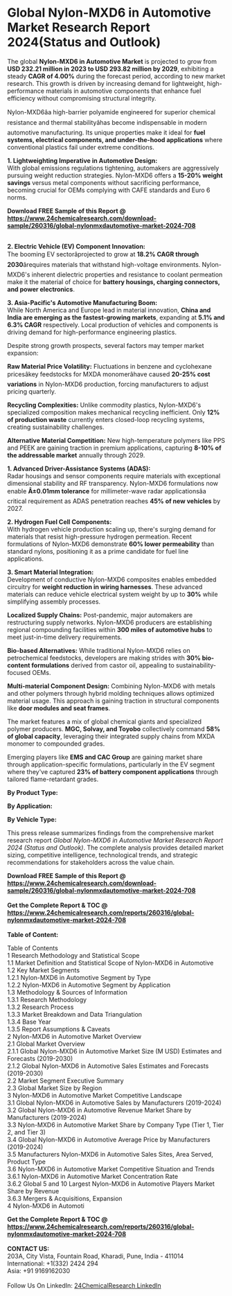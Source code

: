 <h1>Global Nylon-MXD6 in Automotive Market Research Report 2024(Status and Outlook)</h1><p>The global <strong>Nylon-MXD6 in Automotive Market</strong> is projected to grow from <strong>USD 232.21 million in 2023 to USD 293.82 million by 2029</strong>, exhibiting a steady <strong>CAGR of 4.00%</strong> during the forecast period, according to new market research. This growth is driven by increasing demand for lightweight, high-performance materials in automotive components that enhance fuel efficiency without compromising structural integrity.</p><p>Nylon-MXD6âa high-barrier polyamide engineered for superior chemical resistance and thermal stabilityâhas become indispensable in modern automotive manufacturing. Its unique properties make it ideal for <strong>fuel systems, electrical components, and under-the-hood applications</strong> where conventional plastics fail under extreme conditions.</p><p><strong>1. Lightweighting Imperative in Automotive Design:</strong><br>
With global emissions regulations tightening, automakers are aggressively pursuing weight reduction strategies. Nylon-MXD6 offers a <strong>15-20% weight savings</strong> versus metal components without sacrificing performance, becoming crucial for OEMs complying with CAFE standards and Euro 6 norms.</p><div><b>Download FREE Sample of this Report @ 
            <a href="https://www.24chemicalresearch.com/download-sample/260316/global-nylonmxdautomotive-market-2024-708">
            https://www.24chemicalresearch.com/download-sample/260316/global-nylonmxdautomotive-market-2024-708</a></b></div><br><p><strong>2. Electric Vehicle (EV) Component Innovation:</strong><br>
The booming EV sectorâprojected to grow at <strong>18.2% CAGR through 2030</strong>ârequires materials that withstand high-voltage environments. Nylon-MXD6's inherent dielectric properties and resistance to coolant permeation make it the material of choice for <strong>battery housings, charging connectors, and power electronics</strong>.</p><p><strong>3. Asia-Pacific's Automotive Manufacturing Boom:</strong><br>
While North America and Europe lead in material innovation, <strong>China and India are emerging as the fastest-growing markets</strong>, expanding at <strong>5.1% and 6.3% CAGR</strong> respectively. Local production of vehicles and components is driving demand for high-performance engineering plastics.</p><p>Despite strong growth prospects, several factors may temper market expansion:</p><p><strong>Raw Material Price Volatility:</strong> Fluctuations in benzene and cyclohexane pricesâkey feedstocks for MXDA monomerâhave caused <strong>20-25% cost variations</strong> in Nylon-MXD6 production, forcing manufacturers to adjust pricing quarterly.</p><p><strong>Recycling Complexities:</strong> Unlike commodity plastics, Nylon-MXD6's specialized composition makes mechanical recycling inefficient. Only <strong>12% of production waste</strong> currently enters closed-loop recycling systems, creating sustainability challenges.</p><p><strong>Alternative Material Competition:</strong> New high-temperature polymers like PPS and PEEK are gaining traction in premium applications, capturing <strong>8-10% of the addressable market</strong> annually through 2029.</p><p><strong>1. Advanced Driver-Assistance Systems (ADAS):</strong><br>
Radar housings and sensor components require materials with exceptional dimensional stability and RF transparency. Nylon-MXD6 formulations now enable <strong>Â±0.01mm tolerance</strong> for millimeter-wave radar applicationsâa critical requirement as ADAS penetration reaches <strong>45% of new vehicles</strong> by 2027.</p><p><strong>2. Hydrogen Fuel Cell Components:</strong><br>
With hydrogen vehicle production scaling up, there's surging demand for materials that resist high-pressure hydrogen permeation. Recent formulations of Nylon-MXD6 demonstrate <strong>60% lower permeability</strong> than standard nylons, positioning it as a prime candidate for fuel line applications.</p><p><strong>3. Smart Material Integration:</strong><br>
Development of conductive Nylon-MXD6 composites enables embedded circuitry for <strong>weight reduction in wiring harnesses</strong>. These advanced materials can reduce vehicle electrical system weight by up to <strong>30%</strong> while simplifying assembly processes.</p><p><strong>Localized Supply Chains:</strong> Post-pandemic, major automakers are restructuring supply networks. Nylon-MXD6 producers are establishing regional compounding facilities within <strong>300 miles of automotive hubs</strong> to meet just-in-time delivery requirements.</p><p><strong>Bio-based Alternatives:</strong> While traditional Nylon-MXD6 relies on petrochemical feedstocks, developers are making strides with <strong>30% bio-content formulations</strong> derived from castor oil, appealing to sustainability-focused OEMs.</p><p><strong>Multi-material Component Design:</strong> Combining Nylon-MXD6 with metals and other polymers through hybrid molding techniques allows optimized material usage. This approach is gaining traction in structural components like <strong>door modules and seat frames</strong>.</p><p>The market features a mix of global chemical giants and specialized polymer producers. <strong>MGC, Solvay, and Toyobo</strong> collectively command <strong>58% of global capacity</strong>, leveraging their integrated supply chains from MXDA monomer to compounded grades.</p><p>Emerging players like <strong>EMS and CAC Group</strong> are gaining market share through application-specific formulations, particularly in the EV segment where they've captured <strong>23% of battery component applications</strong> through tailored flame-retardant grades.</p><p><strong>By Product Type:</strong></p><p><strong>By Application:</strong></p><p><strong>By Vehicle Type:</strong></p><p>This press release summarizes findings from the comprehensive market research report <em>Global Nylon-MXD6 in Automotive Market Research Report 2024 (Status and Outlook)</em>. The complete analysis provides detailed market sizing, competitive intelligence, technological trends, and strategic recommendations for stakeholders across the value chain.</p><div><b>Download FREE Sample of this Report @ 
            <a href="https://www.24chemicalresearch.com/download-sample/260316/global-nylonmxdautomotive-market-2024-708">
            https://www.24chemicalresearch.com/download-sample/260316/global-nylonmxdautomotive-market-2024-708</a></b></div><br><div><b>Get the Complete Report & TOC @ 
            <a href="https://www.24chemicalresearch.com/reports/260316/global-nylonmxdautomotive-market-2024-708">
            https://www.24chemicalresearch.com/reports/260316/global-nylonmxdautomotive-market-2024-708</a></b></div><br>
            <b>Table of Content:</b><p>Table of Contents<br />
1 Research Methodology and Statistical Scope<br />
1.1 Market Definition and Statistical Scope of Nylon-MXD6 in Automotive<br />
1.2 Key Market Segments<br />
1.2.1 Nylon-MXD6 in Automotive Segment by Type<br />
1.2.2 Nylon-MXD6 in Automotive Segment by Application<br />
1.3 Methodology & Sources of Information<br />
1.3.1 Research Methodology<br />
1.3.2 Research Process<br />
1.3.3 Market Breakdown and Data Triangulation<br />
1.3.4 Base Year<br />
1.3.5 Report Assumptions & Caveats<br />
2 Nylon-MXD6 in Automotive Market Overview<br />
2.1 Global Market Overview<br />
2.1.1 Global Nylon-MXD6 in Automotive Market Size (M USD) Estimates and Forecasts (2019-2030)<br />
2.1.2 Global Nylon-MXD6 in Automotive Sales Estimates and Forecasts (2019-2030)<br />
2.2 Market Segment Executive Summary<br />
2.3 Global Market Size by Region<br />
3 Nylon-MXD6 in Automotive Market Competitive Landscape<br />
3.1 Global Nylon-MXD6 in Automotive Sales by Manufacturers (2019-2024)<br />
3.2 Global Nylon-MXD6 in Automotive Revenue Market Share by Manufacturers (2019-2024)<br />
3.3 Nylon-MXD6 in Automotive Market Share by Company Type (Tier 1, Tier 2, and Tier 3)<br />
3.4 Global Nylon-MXD6 in Automotive Average Price by Manufacturers (2019-2024)<br />
3.5 Manufacturers Nylon-MXD6 in Automotive Sales Sites, Area Served, Product Type<br />
3.6 Nylon-MXD6 in Automotive Market Competitive Situation and Trends<br />
3.6.1 Nylon-MXD6 in Automotive Market Concentration Rate<br />
3.6.2 Global 5 and 10 Largest Nylon-MXD6 in Automotive Players Market Share by Revenue<br />
3.6.3 Mergers & Acquisitions, Expansion<br />
4 Nylon-MXD6 in Automoti</p><div><b>Get the Complete Report & TOC @ 
            <a href="https://www.24chemicalresearch.com/reports/260316/global-nylonmxdautomotive-market-2024-708">
            https://www.24chemicalresearch.com/reports/260316/global-nylonmxdautomotive-market-2024-708</a></b></div><br><b>CONTACT US:</b><br>
            203A, City Vista, Fountain Road, Kharadi, Pune, India - 411014<br>
            International: +1(332) 2424 294<br>
            Asia: +91 9169162030 <br><br>
            Follow Us On LinkedIn: <a href="https://www.linkedin.com/company/24chemicalresearch/">24ChemicalResearch LinkedIn</a>